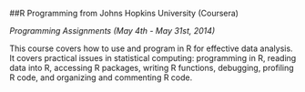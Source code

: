##R Programming from Johns Hopkins University (Coursera)

*Programming Assignments (May 4th - May 31st, 2014)*

This course covers how to use and program in R for effective data
analysis. It covers practical issues in statistical computing:
programming in R, reading data into R, accessing R packages,
writing R functions, debugging, profiling R code, and organizing and
commenting R code.

